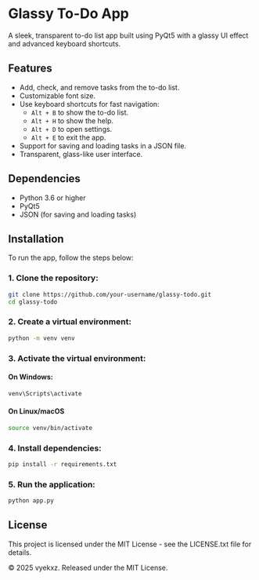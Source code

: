 # Glassy To-Do App

A sleek, transparent to-do list app built using PyQt5 with a glassy UI effect and advanced keyboard shortcuts.

## Features

- Add, check, and remove tasks from the to-do list.
- Customizable font size.
- Use keyboard shortcuts for fast navigation:
  - `Alt + B` to show the to-do list.
  - `Alt + H` to show the help.
  - `Alt + D` to open settings.
  - `Alt + E` to exit the app.
- Support for saving and loading tasks in a JSON file.
- Transparent, glass-like user interface.

## Dependencies
- Python 3.6 or higher
- PyQt5
- JSON (for saving and loading tasks)

## Installation

To run the app, follow the steps below:

### 1. Clone the repository:
```bash
git clone https://github.com/your-username/glassy-todo.git
cd glassy-todo
```

### 2. Create a virtual environment:
```bash
python -m venv venv
```

### 3. Activate the virtual environment:
#### On Windows:
```bash
venv\Scripts\activate
```
#### On Linux/macOS
```bash
source venv/bin/activate
```

### 4. Install dependencies:
```bash
pip install -r requirements.txt
```

### 5. Run the application:
```bash
python app.py
```

## License
This project is licensed under the MIT License - see the LICENSE.txt file for details.

© 2025 vyekxz. Released under the MIT License.